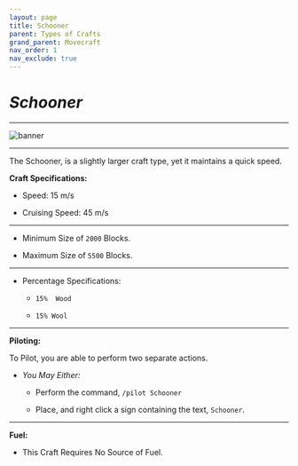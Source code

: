 ```yaml
---
layout: page
title: Schooner
parent: Types of Crafts
grand_parent: Movecraft
nav_order: 1
nav_exclude: true
---
```


# ***Schooner***

---

![banner](https://i.redd.it/9t341bhb6ph71.png)

---

The Schooner, is a slightly larger craft type, yet it maintains a quick speed.

**Craft Specifications:**

- Speed: 15 m/s
  
- Cruising Speed: 45 m/s
  
---

- Minimum Size of  `2000` Blocks.
  
- Maximum Size of  `5500` Blocks.
  
---

- Percentage Specifications:
  - `15%  Wood `
    
  - `15% Wool `
    
---

**Piloting:**

To Pilot, you are able to perform two separate actions.

- *You May Either:*
  
    - Perform the command,  `/pilot Schooner `
      
    - Place, and right click a sign containing the text,  `Schooner`.

--- 

**Fuel:**

- This Craft Requires No Source of Fuel.
